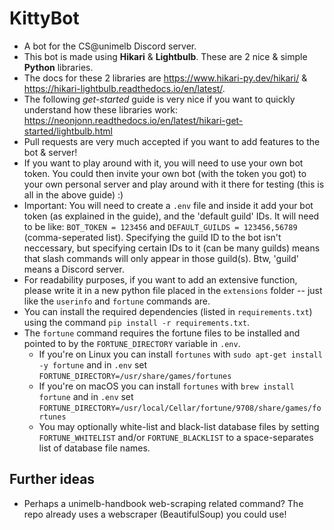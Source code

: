 # KittyBot
- A bot for the CS@unimelb Discord server.
- This bot is made using **Hikari** & **Lightbulb**. These are 2 nice & simple **Python** libraries.
- The docs for these 2 libraries are https://www.hikari-py.dev/hikari/ & https://hikari-lightbulb.readthedocs.io/en/latest/.
- The following *get-started* guide is very nice if you want to quickly understand how these libraries work: https://neonjonn.readthedocs.io/en/latest/hikari-get-started/lightbulb.html
- Pull requests are very much accepted if you want to add features to the bot & server!
- If you want to play around with it, you will need to use your own bot token. You could then invite your own bot (with the token you got) to your own personal server and play around with it there for testing (this is all in the above guide) :)
- Important: You will need to create a `.env` file and inside it add your bot token (as explained in the guide), and the 'default guild' IDs. It will need to be like: `BOT_TOKEN = 123456` and `DEFAULT_GUILDS = 123456,56789` (comma-seperated list). Specifying the guild ID to the bot isn't neccessary, but specifying certain IDs to it (can be many guilds) means that slash commands will only appear in those guild(s). Btw, 'guild' means a Discord server. 
- For readability purposes, if you want to add an extensive function, please write it in a new python file placed in the `extensions` folder -- just like the `userinfo` and `fortune` commands are.
- You can install the required dependencies (listed in `requirements.txt`) using the command `pip install -r requirements.txt`.
- The `fortune` command requires the fortune files to be installed and pointed to by the `FORTUNE_DIRECTORY` variable in `.env`. 
  - If you're on Linux you can install `fortunes` with `sudo apt-get install -y fortune` and in `.env` set `FORTUNE_DIRECTORY=/usr/share/games/fortunes`
  - If you're on macOS you can install `fortunes` with `brew install fortune` and in `.env` set `FORTUNE_DIRECTORY=/usr/local/Cellar/fortune/9708/share/games/fortunes`
  - You may optionally white-list and black-list database files by setting `FORTUNE_WHITELIST` and/or `FORTUNE_BLACKLIST` to a space-separates list of database file names.

## Further ideas
- Perhaps a unimelb-handbook web-scraping related command? The repo already uses a webscraper (BeautifulSoup) you could use!
